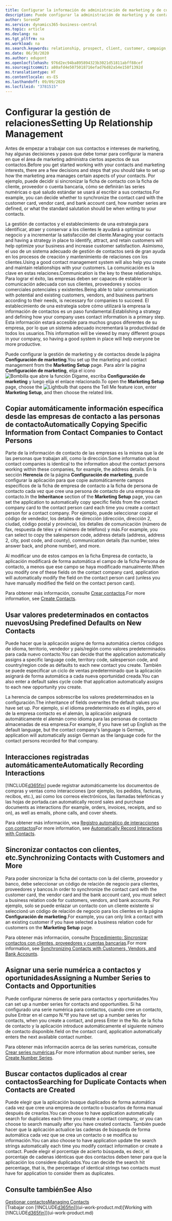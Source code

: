 ```yaml
---
title: Configurar la información de administración de marketing y de contactos | Documentos de Microsoft
description: Puede configurar la administración de marketing y de contacto de Business Central para optimizar las relaciones con los clientes potenciales o actuales, y mejorar las campañas y las promociones.
author: SorenGP
ms.service: dynamics365-business-central
ms.topic: article
ms.devlang: na
ms.tgt_pltfrm: na
ms.workload: na
ms.search.keywords: relationship, prospect, client, customer, campaign, promo
ms.date: 06/30/2020
ms.author: edupont
ms.openlocfilehash: 976d2ec94ba895894323b3021d51811abff88cef
ms.sourcegitcommit: a80afd4e5075018716efad76d82a54e158f1392d
ms.translationtype: HT
ms.contentlocale: es-ES
ms.lasthandoff: 09/09/2020
ms.locfileid: "3781515"
---
```

# <a name="setting-up-relationship-management"></a><span data-ttu-id="0cf29-103">Configurar la gestión de relaciones</span><span class="sxs-lookup"><span data-stu-id="0cf29-103">Setting Up Relationship Management</span></span>

<span data-ttu-id="0cf29-104">Antes de empezar a trabajar con sus contactos e intereses de marketing, hay algunas decisiones y pasos que debe tomar para configurar la manera en que el área de marketing administra ciertos aspectos de sus contactos.</span><span class="sxs-lookup"><span data-stu-id="0cf29-104">Before you get started working with your contacts and marketing interests, there are a few decisions and steps that you should take to set up how the marketing area manages certain aspects of your contacts.</span></span> <span data-ttu-id="0cf29-105">Por ejemplo, puede decidir si sincronizar la ficha de contacto con la ficha de cliente, proveedor o cuenta bancaria, cómo se definirán las series numéricas o qué saludo estándar se usará al escribir a sus contactos.</span><span class="sxs-lookup"><span data-stu-id="0cf29-105">For example, you can decide whether to synchronize the contact card with the customer card, vendor card, and bank account card, how number series are defined, or what the standard salutation should be when writing to your contacts.</span></span>

<span data-ttu-id="0cf29-106">La gestión de contactos y el establecimiento de una estrategia para identificar, atraer y conservar a los clientes le ayudará a optimizar su negocio y a incrementar la satisfacción del cliente.</span><span class="sxs-lookup"><span data-stu-id="0cf29-106">Managing your contacts and having a strategy in place to identify, attract, and retain customers will help optimize your business and increase customer satisfaction.</span></span> <span data-ttu-id="0cf29-107">Asimismo, el uso de un sistema adecuado de gestión de contactos será de gran ayuda en los procesos de creación y mantenimiento de relaciones con los clientes.</span><span class="sxs-lookup"><span data-stu-id="0cf29-107">Using a good contact management system will also help you create and maintain relationships with your customers.</span></span> <span data-ttu-id="0cf29-108">La comunicación es la clave en estas relaciones.</span><span class="sxs-lookup"><span data-stu-id="0cf29-108">Communication is the key to these relationships.</span></span> <span data-ttu-id="0cf29-109">Para lograr el éxito, las empresas deben ser capaces de establecer la comunicación adecuada con sus clientes, proveedores y socios comerciales potenciales y existentes.</span><span class="sxs-lookup"><span data-stu-id="0cf29-109">Being able to tailor communication with potential and existing customers, vendors, and business partners according to their needs, is necessary for companies to succeed.</span></span> <span data-ttu-id="0cf29-110">El establecimiento de una estrategia sobre cómo utilizará la empresa la información de contactos es un paso fundamental.</span><span class="sxs-lookup"><span data-stu-id="0cf29-110">Establishing a strategy and defining how your company uses contact information is a primary step.</span></span> <span data-ttu-id="0cf29-111">Esta información estará accesible para muchos grupos diferentes de su empresa, por lo que un sistema adecuado incrementará la productividad de todos los usuarios.</span><span class="sxs-lookup"><span data-stu-id="0cf29-111">This information will be viewed by many different groups in your company, so having a good system in place will help everyone be more productive.</span></span>

<span data-ttu-id="0cf29-112">Puede configurar la gestión de marketing y de contactos desde la página **Configuración de marketing**.</span><span class="sxs-lookup"><span data-stu-id="0cf29-112">You set up the marketing and contact management from the **Marketing Setup** page.</span></span> <span data-ttu-id="0cf29-113">Para abrir la página **Configuración de marketing**, elija el icono ![Bombilla que abre la función Dígame](media/ui-search/search_small.png "Dígame qué desea hacer"), escriba **Configuración de marketing** y luego elija el enlace relacionado.</span><span class="sxs-lookup"><span data-stu-id="0cf29-113">To open the **Marketing Setup** page, choose the ![Lightbulb that opens the Tell Me feature](media/ui-search/search_small.png "Tell me what you want to do") icon, enter **Marketing Setup**, and then choose the related link.</span></span>

## <a name="automatically-copying-specific-information-from-contact-companies-to-contact-persons"></a><span data-ttu-id="0cf29-114">Copiar automáticamente información específica desde las empresas de contacto a las personas de contacto</span><span class="sxs-lookup"><span data-stu-id="0cf29-114">Automatically Copying Specific Information from Contact Companies to Contact Persons</span></span>
<span data-ttu-id="0cf29-115">Parte de la información de contacto de las empresas es la misma que la de las personas que trabajan allí, como la dirección.</span><span class="sxs-lookup"><span data-stu-id="0cf29-115">Some information about contact companies is identical to the information about the contact persons working within these companies, for example, the address details.</span></span> <span data-ttu-id="0cf29-116">En la sección **Herencia** de la página **Configuración de marketing**, puede configurar la aplicación para que copie automáticamente campos específicos de la ficha de empresa de contacto a la ficha de persona de contacto cada vez que cree una persona de contacto de una empresa de contacto.</span><span class="sxs-lookup"><span data-stu-id="0cf29-116">In the **Inheritance** section of the **Marketing Setup** page, you can set the application to automatically copy specific fields from the contact company card to the contact person card each time you create a contact person for a contact company.</span></span> <span data-ttu-id="0cf29-117">Por ejemplo, puede seleccionar copiar el código de vendedor, los detalles de dirección (dirección, dirección 2, ciudad, código postal y provincia), los detalles de comunicación (número de fax, respuesta de télex y el número de teléfono) y más.</span><span class="sxs-lookup"><span data-stu-id="0cf29-117">For example, you can select to copy the salesperson code, address details (address, address 2, city, post code, and county), communication details (fax number, telex answer back, and phone number), and more.</span></span>

<span data-ttu-id="0cf29-118">Al modificar uno de estos campos en la ficha Empresa de contacto, la aplicación modificará de forma automática el campo de la ficha Persona de contacto, a menos que ese campo se haya modificado manualmente.</span><span class="sxs-lookup"><span data-stu-id="0cf29-118">When you modify one of these fields on the contact company card, application will automatically modify the field on the contact person card (unless you have manually modified the field on the contact person card).</span></span>

<span data-ttu-id="0cf29-119">Para obtener más información, consulte [Crear contactos](marketing-create-contact-companies.md).</span><span class="sxs-lookup"><span data-stu-id="0cf29-119">For more information, see [Create Contacts](marketing-create-contact-companies.md).</span></span>

## <a name="using-predefined-defaults-on-new-contacts"></a><span data-ttu-id="0cf29-120">Usar valores predeterminados en contactos nuevos</span><span class="sxs-lookup"><span data-stu-id="0cf29-120">Using Predefined Defaults on New Contacts</span></span>
<span data-ttu-id="0cf29-121">Puede hacer que la aplicación asigne de forma automática ciertos códigos de idioma, territorio, vendedor y país/región como valores predeterminados para cada nuevo contacto.</span><span class="sxs-lookup"><span data-stu-id="0cf29-121">You can decide that the application automatically assigns a specific language code, territory code, salesperson code, and country/region code as defaults to each new contact you create.</span></span> <span data-ttu-id="0cf29-122">También se puede especificar un ciclo de ventas predeterminado que la aplicación asignará de forma automática a cada nueva oportunidad creada.</span><span class="sxs-lookup"><span data-stu-id="0cf29-122">You can also enter a default sales cycle code that application automatically assigns to each new opportunity you create.</span></span>

<span data-ttu-id="0cf29-123">La herencia de campos sobrescribe los valores predeterminados en la configuración.</span><span class="sxs-lookup"><span data-stu-id="0cf29-123">The inheritance of fields overwrites the default values you have set up.</span></span> <span data-ttu-id="0cf29-124">Por ejemplo, si el idioma predeterminado es el inglés, pero el de la empresa contacto es el alemán, la aplicación asignará automáticamente el alemán como idioma para las personas de contacto almacenadas de esa empresa.</span><span class="sxs-lookup"><span data-stu-id="0cf29-124">For example, if you have set up English as the default language, but the contact company's language is German, application will automatically assign German as the language code for the contact persons recorded for that company.</span></span>

<!--You can also setup a default salutation that application automatically assigns to your contacts. You can use these salutations in your interaction template attachments (for example, Microsoft Word documents). When setting up a default salutation, you can enter a salutation text and a salutation format. For example, if the salutation text is Dear, and the salutation format is Salutation Text + Title + Name, application will automatically enter Dear Mr. John Smith as a salutation for a contact called John Smith.-->

## <a name="automatically-recording-interactions"></a><span data-ttu-id="0cf29-125">Interacciones registradas automáticamente</span><span class="sxs-lookup"><span data-stu-id="0cf29-125">Automatically Recording Interactions</span></span>
[!INCLUDE[d365fin](includes/d365fin_md.md)] <span data-ttu-id="0cf29-126">puede registrar automáticamente los documentos de compras y ventas como interacciones (por ejemplo, los pedidos, facturas, recibos, etc.), así como los correos electrónicos, las llamadas telefónicas y las hojas de portada.</span><span class="sxs-lookup"><span data-stu-id="0cf29-126">can automatically record sales and purchase documents as interactions (for example, orders, invoices, receipts, and so on), as well as emails, phone calls, and cover sheets.</span></span>

<span data-ttu-id="0cf29-127">Para obtener más información, vea [Registro automático de interacciones con contactos](marketing-auto-record-interactions.md)</span><span class="sxs-lookup"><span data-stu-id="0cf29-127">For more information, see [Automatically Record Interactions with Contacts](marketing-auto-record-interactions.md).</span></span>

## <a name="synchronizing-contacts-with-customers-and-more"></a><span data-ttu-id="0cf29-128">Sincronizar contactos con clientes, etc.</span><span class="sxs-lookup"><span data-stu-id="0cf29-128">Synchronizing Contacts with Customers and More</span></span>
<span data-ttu-id="0cf29-129">Para poder sincronizar la ficha del contacto con la del cliente, proveedor y banco, debe seleccionar un código de relación de negocio para clientes, proveedores y bancos.</span><span class="sxs-lookup"><span data-stu-id="0cf29-129">In order to synchronize the contact card with the customer card, the vendor card and the bank account card, you must select a business relation code for customers, vendors, and bank accounts.</span></span> <span data-ttu-id="0cf29-130">Por ejemplo, solo se puede enlazar un contacto con un cliente existente si seleccionó un código de relación de negocio para los clientes en la página **Configuración de marketing**.</span><span class="sxs-lookup"><span data-stu-id="0cf29-130">For example, you can only link a contact with an existing customer if you have selected a business relation code for customers on the **Marketing Setup** page.</span></span>

<span data-ttu-id="0cf29-131">Para obtener más información, consulte [Procedimiento: Sincronizar contactos con clientes, proveedores y cuentas bancarias](marketing-create-contact-companies.md#synchronizing-contacts-with-customers-vendors-and-bank-accounts).</span><span class="sxs-lookup"><span data-stu-id="0cf29-131">For more information, see [Synchronizing Contacts with Customers, Vendors, and Bank Accounts](marketing-create-contact-companies.md#synchronizing-contacts-with-customers-vendors-and-bank-accounts).</span></span>  

## <a name="assigning-a-number-series-to-contacts-and-opportunities"></a><span data-ttu-id="0cf29-132">Asignar una serie numérica a contactos y oportunidades</span><span class="sxs-lookup"><span data-stu-id="0cf29-132">Assigning a Number Series to Contacts and Opportunities</span></span>
<span data-ttu-id="0cf29-133">Puede configurar números de serie para contactos y oportunidades.</span><span class="sxs-lookup"><span data-stu-id="0cf29-133">You can set up a number series for contacts and opportunities.</span></span> <span data-ttu-id="0cf29-134">Si ha configurado una serie numérica para contactos, cuando cree un contacto, pulse Entrar en el campo N.º</span><span class="sxs-lookup"><span data-stu-id="0cf29-134">If you have set up a number series for contacts, when you create a contact, and press Enter in the No.</span></span> <span data-ttu-id="0cf29-135">de la ficha de contacto y la aplicación introduce automáticamente el siguiente número de contacto disponible.</span><span class="sxs-lookup"><span data-stu-id="0cf29-135">field on the contact card, application automatically enters the next available contact number.</span></span>

<span data-ttu-id="0cf29-136">Para obtener más información acerca de las series numéricas, consulte [Crear series numéricas](ui-create-number-series.md).</span><span class="sxs-lookup"><span data-stu-id="0cf29-136">For more information about number series, see [Create Number Series](ui-create-number-series.md).</span></span>

## <a name="searching-for-duplicate-contacts-when-contacts-are-created"></a><span data-ttu-id="0cf29-137">Buscar contactos duplicados al crear contactos</span><span class="sxs-lookup"><span data-stu-id="0cf29-137">Searching for Duplicate Contacts when Contacts are Created</span></span>
<span data-ttu-id="0cf29-138">Puede elegir que la aplicación busque duplicados de forma automática cada vez que cree una empresa de contacto o buscarlos de forma manual después de crearlos.</span><span class="sxs-lookup"><span data-stu-id="0cf29-138">You can choose to have application automatically search for duplicates each time you create a contact company, or you can choose to search manually after you have created contacts.</span></span> <span data-ttu-id="0cf29-139">También puede hacer que la aplicación actualice las cadenas de búsqueda de forma automática cada vez que se crea un contacto o se modifica su información.</span><span class="sxs-lookup"><span data-stu-id="0cf29-139">You can also choose to have application update the search strings automatically each time you modify contact information or create a contact.</span></span> <span data-ttu-id="0cf29-140">Puede elegir el porcentaje de acierto búsqueda, es decir, el porcentaje de cadenas idénticas que dos contactos deben tener para que la aplicación los considere duplicados.</span><span class="sxs-lookup"><span data-stu-id="0cf29-140">You can decide the search hit percentage, that is, the percentage of identical strings two contacts must have for application to consider them as duplicates.</span></span>

## <a name="see-also"></a><span data-ttu-id="0cf29-141">Consulte también</span><span class="sxs-lookup"><span data-stu-id="0cf29-141">See Also</span></span>
[<span data-ttu-id="0cf29-142">Gestionar contactos</span><span class="sxs-lookup"><span data-stu-id="0cf29-142">Managing Contacts</span></span>](marketing-contacts.md)  
<span data-ttu-id="0cf29-143">[Trabajar con [!INCLUDE[d365fin](includes/d365fin_md.md)]](ui-work-product.md)</span><span class="sxs-lookup"><span data-stu-id="0cf29-143">[Working with [!INCLUDE[d365fin](includes/d365fin_md.md)]](ui-work-product.md)</span></span>  
